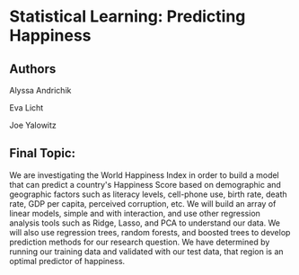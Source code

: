 # Statistical Learning: Predicting Happiness

## Authors

Alyssa Andrichik

Eva Licht

Joe Yalowitz

## Final Topic:

We are investigating the World Happiness Index in order to build a model that can predict a country's Happiness Score based on demographic and geographic factors such as literacy levels, cell-phone use, birth rate, death rate, GDP per capita, perceived corruption, etc. We will build an array of linear models, simple and with interaction, and use other regression analysis tools such as Ridge, Lasso, and PCA to understand our data. We will also use regression trees, random forests, and boosted trees to develop prediction methods for our research question. We have determined by running our training data and validated with our test data, that region is an optimal predictor of happiness.  



